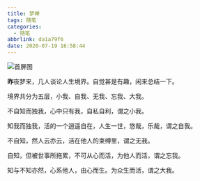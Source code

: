 ```yaml
---
title: 梦禅
tags: 随笔
categories:
  - 随笔
abbrlink: da1a79f6
date: 2020-07-19 16:58:44
---
```


![首屏图](https://s1.ax1x.com/2020/07/18/UcUf1g.jpg)

<!-- more -->

**昨**夜梦来，几人谈论人生境界。自觉甚是有趣，闲来总结一下。

境界共分为五层，小我、自我、无我、忘我、大我。

不自知而独我，心中只有我，自私自利，谓之小我。

知我而独我，活的一个逍遥自在，人生一世，悠哉，乐哉，谓之自我。

不自知，然人云亦云，活在他人的束缚里，谓之无我。

自知，但被世事所拖累，不可从心而活，为他人而活，谓之忘我。

知与不知亦然，心系他人，由心而生。为众生而活，谓之大我。

